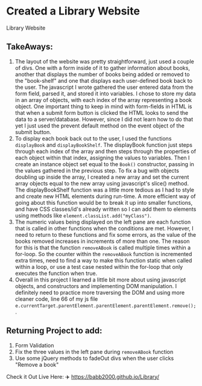 # Created a Library Website
Library Website

TakeAways:
---
1. The layout of the website was pretty straightforward, just used a couple of divs. One with a form inside of it to gather information about books, another that displays the number of books being added or removed to the "book-shelf" and one that displays each user-defined book back to the user.
The javascript I wrote gathered the user entered data from the form field, parsed it, and stored it into variables. I chose to store my data in an array of objects, with each index of the array representing a book object. One important thing to keep in mind with form-fields in HTML is that when a submit form button is clicked the HTML looks to send the data to a server/database. However, since I did not learn how to do that yet I just used the prevent default method on the event object of the submit button.
2. To display each book back out to the user, I used the functions `displayBook` and `displayBookShelf`. The displayBook function just steps through each index of the array and then steps through the properties of each object within that index, assigning the values to variables. Then I create an instance object set equal to the `Book()` constructor, passing in the values gathered in the previous step. To fix a bug with objects doubling up inside the array, I created a new array and set the current array objects equal to the new array using javascript's slice() method. The displayBookShelf function was a little more tedious as I had to style and create new HTML elements during run-time. A more efficient way of going about this function would be to break it up into smaller functions, and have CSS classes/id's already written so I can add them to elements using methods like `element.classList.add("myClass")`. 
3. The numeric values being displayed on the left pane are each function that is called in other functions when the conditions are met. However, I need to return to these functions and fix some errors, as the value of the books removed increases in increments of more than one. The reason for this is that the function `removeABook` is called multiple times within a for-loop. So the counter within the `removeABook` function is incremented extra times, need to find a way to make this function static when called within a loop, or use a test case nested within the for-loop that only executes the function when true.
4. Overall in this project I learned a little bit more about using javascript objects, and constructors and implementing DOM manipulation. I definitely need to practice more traversing the DOM and using more cleaner code, line 66 of my js file `e.currentTarget.parentElement.parentElement.parentElement.remove();`.


## Returning Project to add:
1. Form Validation
2. Fix the three values in the left pane during `removeABook` function 
3. Use some jQuery methods to fadeOut divs when the user clicks "Remove a book"

Check it Out Live Here: :airplane: https://babb2000.github.io/Library/
